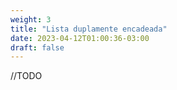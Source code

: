 ```yaml
---
weight: 3
title: "Lista duplamente encadeada"
date: 2023-04-12T01:00:36-03:00
draft: false
---
```


//TODO